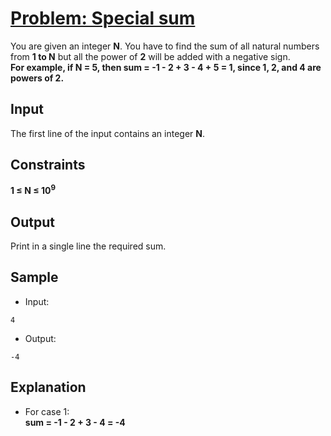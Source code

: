 # [Problem: Special sum](https://my.newtonschool.co/playground/code/eftatnayt779)

You are given an integer **N**. You have to find the sum of all natural numbers from **1 to N** but all the power of **2** will be added with a negative sign. <br>
**For example, if N = 5, then sum = -1 - 2 + 3 - 4 + 5 = 1, since 1, 2, and 4 are powers of 2.**

## Input

The first line of the input contains an integer **N**.

## Constraints

**1 ≤ N ≤ 10<sup>9</sup>**

## Output

Print in a single line the required sum.

## Sample

- Input:
```
4
```

- Output:
```
-4
```

## Explanation

- For case 1: <br> **sum = -1 - 2 + 3 - 4 = -4**
